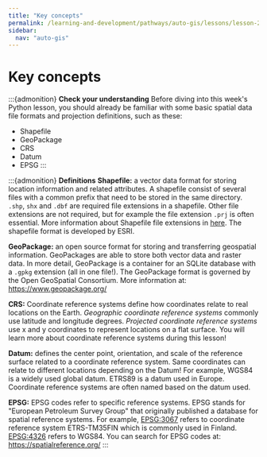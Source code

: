 ```yaml
---
title: "Key concepts"
permalink: /learning-and-development/pathways/auto-gis/lessons/lesson-2/key-concepts/
sidebar:
  nav: "auto-gis"
---
```



# Key concepts

:::{admonition} **Check your understanding**
Before diving into this week's Python lesson, you should already be familiar with some basic
spatial data file formats and projection definitions, such as these:

- Shapefile
- GeoPackage
- CRS
- Datum
- EPSG
:::

:::{admonition} **Definitions**
**Shapefile:** a vector data format for storing location information and related attributes.
A shapefile consist of several files with a common prefix that need to be stored in the same directory.
`.shp`, `shx` and `.dbf` are required file extensions in a shapefile. Other file extensions are not required,
but for example the file extension `.prj` is often essential. More information about Shapefile file extensions
in [here](<http://help.arcgis.com/en/arcgisdesktop/10.0/help/index.html#/Shapefile_file_extensions/005600000003000000/)>).
The shapefile format is developed by ESRI.

**GeoPackage:** an open source format for storing and transferring geospatial information.
GeoPackages are able to store both vector data and raster data. In more detail, GeoPackage is a container for
an SQLite database with a `.gpkg` extension (all in one file!). The GeoPackage format is governed by the Open GeoSpatial Consortium.
More information at: <https://www.geopackage.org/>

**CRS:** Coordinate reference systems define how coordinates relate to real locations on the Earth.
*Geographic coordinate reference systems* commonly use latitude and longitude degrees.
*Projected coordinate reference systems* use  x and y coordinates to represent locations on a flat surface.
You will learn more about coordinate reference systems during this lesson!

**Datum:** defines the center point, orientation, and scale of the reference surface related to a coordinate reference system.
Same coordinates can relate to different locations depending on the Datum! For example, WGS84 is a widely used global datum.
ETRS89 is a datum used in Europe. Coordinate reference systems are often named based on the datum used.

**EPSG:** EPSG codes refer to specific reference systems.
EPSG stands for "European Petroleum Survey Group" that originally published a database for spatial reference systems.
For example, [EPSG:3067](https://spatialreference.org/ref/epsg/3067/) refers to coordinate reference system ETRS-TM35FIN which is commonly used in Finland.
[EPSG:4326](https://spatialreference.org/ref/epsg/4326/) refers to WGS84. You can search for EPSG codes at: <https://spatialreference.org/>
:::
